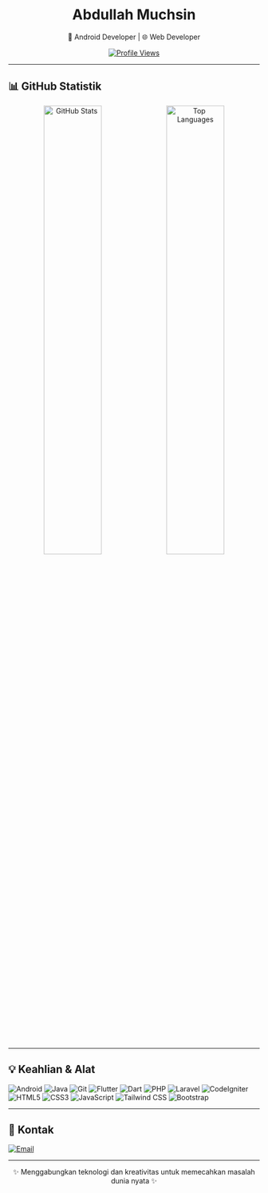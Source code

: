 <!-- Header -->
<div align="center">
  <h1>Abdullah Muchsin</h1>
  <p>📱 Android Developer | 🌐 Web Developer</p>
  
  <a href="https://github.com/AbdullahMuchsin">
    <img src="https://komarev.com/ghpvc/?username=AbdullahMuchsin&label=Profile%20Views&color=007ACC&style=flat" alt="Profile Views"/>
  </a>
</div>

---

## 📊 **GitHub Statistik**
<div align="center">
  <img src="https://github-readme-stats.vercel.app/api?username=AbdullahMuchsin&show_icons=true&theme=radical&include_all_commits=true" alt="GitHub Stats" width="48%"/>
  <img src="https://github-readme-stats.vercel.app/api/top-langs/?username=AbdullahMuchsin&layout=compact&theme=radical" alt="Top Languages" width="48%"/>
</div>

---

## 💡 **Keahlian & Alat**
<div>
  <img src="https://img.shields.io/badge/Android-3DDC84?style=for-the-badge&logo=android&logoColor=white" alt="Android"/>
  <img src="https://img.shields.io/badge/Java-ED8B00?style=for-the-badge&logo=java&logoColor=white" alt="Java"/>
  <img src="https://img.shields.io/badge/Git-F05032?style=for-the-badge&logo=git&logoColor=white" alt="Git"/>
  <img src="https://img.shields.io/badge/Flutter-02569B?style=for-the-badge&logo=flutter&logoColor=white" alt="Flutter"/>
  <img src="https://img.shields.io/badge/Dart-0175C2?style=for-the-badge&logo=dart&logoColor=white" alt="Dart"/>
  <img src="https://img.shields.io/badge/PHP-777BB4?style=for-the-badge&logo=php&logoColor=white" alt="PHP"/>
  <img src="https://img.shields.io/badge/Laravel-FF2D20?style=for-the-badge&logo=laravel&logoColor=white" alt="Laravel"/>
  <img src="https://img.shields.io/badge/CodeIgniter-EE4323?style=for-the-badge&logo=codeigniter&logoColor=white" alt="CodeIgniter"/>
  <img src="https://img.shields.io/badge/HTML5-E34F26?style=for-the-badge&logo=html5&logoColor=white" alt="HTML5"/>
  <img src="https://img.shields.io/badge/CSS3-1572B6?style=for-the-badge&logo=css3&logoColor=white" alt="CSS3"/>
  <img src="https://img.shields.io/badge/JavaScript-F7DF1E?style=for-the-badge&logo=javascript&logoColor=black" alt="JavaScript"/>
  <img src="https://img.shields.io/badge/Tailwind_CSS-38B2AC?style=for-the-badge&logo=tailwind-css&logoColor=white" alt="Tailwind CSS"/>
  <img src="https://img.shields.io/badge/Bootstrap-7952B3?style=for-the-badge&logo=bootstrap&logoColor=white" alt="Bootstrap"/>
</div>

---

## 📧 **Kontak**
<div>
  <a href="mailto:abdullahmuchsin@example.com">
    <img src="https://img.shields.io/badge/Email-007ACC?style=for-the-badge&logo=gmail&logoColor=white" alt="Email"/>
  </a>
</div>

---

<footer>
  <div  align="center">
    <p>✨ Menggabungkan teknologi dan kreativitas untuk memecahkan masalah dunia nyata ✨</p>
  </div>
</footer>
